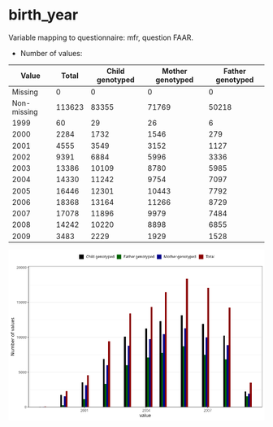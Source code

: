 # birth_year
Variable mapping to questionnaire: mfr, question FAAR.
- Number of values:

| Value | Total | Child genotyped | Mother genotyped | Father genotyped |
| ----- | ----- | --------------- | ---------------- | ---------------- |
| Missing | 0 | 0 | 0 | 0 |
| Non-missing | 113623 | 83355 | 71769 | 50218 |
| 1999 | 60 | 29 | 26 | 6 |
| 2000 | 2284 | 1732 | 1546 | 279 |
| 2001 | 4555 | 3549 | 3152 | 1127 |
| 2002 | 9391 | 6884 | 5996 | 3336 |
| 2003 | 13386 | 10109 | 8780 | 5985 |
| 2004 | 14330 | 11242 | 9754 | 7097 |
| 2005 | 16446 | 12301 | 10443 | 7792 |
| 2006 | 18368 | 13164 | 11266 | 8729 |
| 2007 | 17078 | 11896 | 9979 | 7484 |
| 2008 | 14242 | 10220 | 8898 | 6855 |
| 2009 | 3483 | 2229 | 1929 | 1528 |



![](birth_year_n.png)



